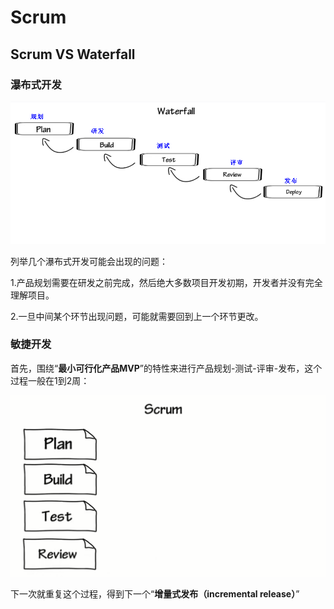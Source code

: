 # Scrum

## Scrum	VS	 Waterfall 

### 瀑布式开发

![1557330993509](.\assets\1557330993509.png)



列举几个瀑布式开发可能会出现的问题：

1.产品规划需要在研发之前完成，然后绝大多数项目开发初期，开发者并没有完全理解项目。

2.一旦中间某个环节出现问题，可能就需要回到上一个环节更改。

### 敏捷开发

首先，围绕“**最小可行化产品MVP**”的特性来进行产品规划-测试-评审-发布，这个过程一般在1到2周：

![1557397220830](assets/1557397220830.png)

下一次就重复这个过程，得到下一个“**增量式发布（incremental release）**”



